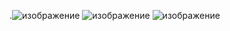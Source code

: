 .![изображение](https://github.com/dudorevov/nonamerepository/assets/137158557/ec7eb08b-25d4-418c-95b9-4b66b9633f7f)
![изображение](https://github.com/dudorevov/nonamerepository/assets/137158557/c0a1e03b-60b3-4cba-9940-28c31ded29e5)
![изображение](https://github.com/dudorevov/nonamerepository/assets/137158557/a6976268-dc3e-4c5f-88de-d1461f8609e6)

